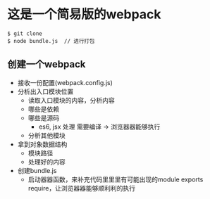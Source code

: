 # 这是一个简易版的webpack

```
$ git clone
$ node bundle.js  // 进行打包
```

## 创建一个webpack
- 接收一份配置(webpack.config.js)
- 分析出入口模块位置
  + 读取⼊口模块的内容，分析内容
  + 哪些是依赖
  + 哪些是源码
    - es6, jsx 处理 需要编译 -> 浏览器器能够执⾏
  + 分析其他模块
- 拿到对象数据结构
  + 模块路径
  + 处理好的内容
- 创建bundle.js
  + 启动器器函数，来补充代码⾥里里有可能出现的module exports require，让浏览器器能够顺利利的执⾏